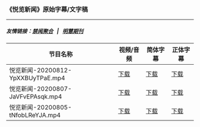 ### 《悦览新闻》原始字幕/文字稿
---
##### 友情链接：[禁闻聚合](https://github.com/gfw-breaker/banned-news) &nbsp;&nbsp;|&nbsp;&nbsp; [明慧期刊](https://github.com/gfw-breaker/mh-qikan) 
| 节目名称 | 视频/音频 | 简体字幕 | 正体字幕 |
|---|---|---|---|
| 悦览新闻-20200812-YpXXBUyTPaE.mp4 | [下载](https://y2mate.com/zh-cn/search/YpXXBUyTPaE) | [下载](../channels/yuelan/_YpXXBUyTPaE.srt?raw=true) | [下载](../channels/yuelan/_YpXXBUyTPaE.tw.srt?raw=true) | 
| 悦览新闻-20200807-JaVFvEPAsqk.mp4 | [下载](https://y2mate.com/zh-cn/search/JaVFvEPAsqk) | [下载](../channels/yuelan/_JaVFvEPAsqk.srt?raw=true) | [下载](../channels/yuelan/_JaVFvEPAsqk.tw.srt?raw=true) | 
| 悦览新闻-20200805-tNfobLReYJA.mp4 | [下载](https://y2mate.com/zh-cn/search/tNfobLReYJA) | [下载](../channels/yuelan/_tNfobLReYJA.srt?raw=true) | [下载](../channels/yuelan/_tNfobLReYJA.tw.srt?raw=true) | 
